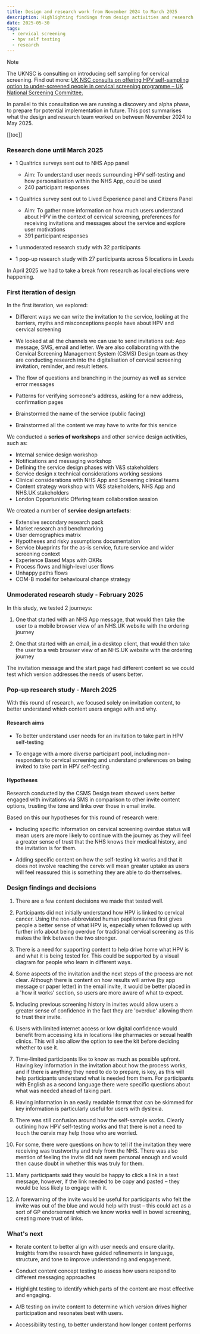 ```yaml
---
title: Design and research work from November 2024 to March 2025
description: Highlighting findings from design activities and research conducted from November 2024 to March 2025
date: 2025-05-30
tags:
  - cervical screening
  - hpv self testing
  - research
---
```


> [!NOTE]
> The UKNSC is consulting on introducing self sampling for cervical screening. Find out more: [UK NSC consults on offering HPV self-sampling option to under-screened people in cervical screening programme – UK National Screening Committee.](https://nationalscreening.blog.gov.uk/2024/12/04/uk-nsc-consults-on-offering-hpv-self-sampling-option-to-under-screened-people-in-cervical-screening-programme/)
>
> In parallel to this consultation we are running a discovery and alpha phase, to prepare for potential implementation in future. This post summarises what the design and research team worked on between November 2024 to May 2025.

[[toc]]

### Research done until March 2025

- 1 Qualtrics surveys sent out to NHS App panel
  - Aim: To understand user needs surrounding HPV self-testing and how personalisation within the NHS App, could be used
  - 240 participant responses

- 1 Qualtrics survey sent out to Lived Experience panel and Citizens Panel
  - Aim: To gather more information on how much users understand about HPV in the context of cervical screening, preferences for receiving invitations and messages about the service and explore user motivations
  - 391 participant responses

- 1 unmoderated research study with 32 participants

- 1 pop-up research study with 27 participants across 5 locations in Leeds

In April 2025 we had to take a break from research as local elections were happening.

### First iteration of design

In the first iteration, we explored:

- Different ways we can write the invitation to the service, looking at the barriers, myths and misconceptions people have about HPV and cervical screening

- We looked at all the channels we can use to send invitations out: App message, SMS, email and letter. We are also collaborating with the Cervical Screening Management System (CSMS) Design team as they are conducting research into the digitalisation of cervical screening invitation, reminder, and result letters.

- The flow of questions and branching in the journey as well as service error messages

- Patterns for verifying someone's address, asking for a new address, confirmation pages

- Brainstormed the name of the service (public facing)

- Brainstormed all the content we may have to write for this service

We conducted a **series of workshops** and other service design activities, such as:

- Internal service design workshop
- Notifications and messaging workshop
- Defining the service design phases with V&S stakeholders
- Service design x technical considerations working sessions​
- Clinical considerations with NHS App and Screening clinical teams
- Content strategy workshop with V&S stakeholders, NHS App and NHS.UK stakeholders
- London Opportunistic Offering team collaboration session

We created a number of **service design artefacts**:

- Extensive secondary research pack​
- Market research and benchmarking​
- User demographics matrix​
- Hypotheses and risky assumptions documentation​
- Service blueprints​ for the as-is service, future service and wider screening context
- Experience Based Maps with OKRs​
- Process flows and high-level user flows​
- Unhappy paths flows​
- COM-B model for behavioural change strategy

### Unmoderated research study - February 2025

In this study, we tested 2 journeys:

1. One that started with an NHS App message, that would then take the user to a mobile browser view of an NHS.UK website with the ordering journey

2. One that started with an email, in a desktop client, that would then take the user to a web browser view of an NHS.UK website with the ordering journey

The invitation message and the start page had different content so we could test which version addresses the needs of users better.

### Pop-up research study - March 2025

With this round of research, we focused solely on invitation content, to better understand which content users engage with and why.

#### Research aims

- To better understand user needs for an invitation to take part in HPV self-testing

- To engage with a more diverse participant pool, including non-responders to cervical screening and understand preferences on being invited to take part in HPV self-testing.

#### Hypotheses

Research conducted by the CSMS Design team showed users better engaged with invitations via SMS in comparison to other invite content options, trusting the tone and links over those in email invite.

Based on this our hypotheses for this round of research were:

- Including specific information on cervical screening overdue status will mean users are more likely to continue with the journey as they will feel a greater sense of trust that the NHS knows their medical history, and the invitation is for them.

- Adding specific content on how the self-testing kit works and that it does not involve reaching the cervix will mean greater uptake as users will feel reassured this is something they are able to do themselves.

### Design findings and decisions

1. There are a few content decisions we made that tested well.

2. Participants did not initially understand how HPV is linked to cervical cancer. Using the non-abbreviated human papillomavirus first gives people a better sense of what HPV is, especially when followed up with further info about being overdue for traditional cervical screening as this makes the link between the two stronger.

3. There is a need for supporting content to help drive home what HPV is and what it is being tested for. This could be supported by a visual diagram for people who learn in different ways.

4. Some aspects of the invitation and the next steps of the process are not clear. Although there is content on how results will arrive (by app message or paper letter) in the email invite, it would be better placed in a 'how it works' section, so users are more aware of what to expect.

5. Including previous screening history in invites would allow users a greater sense of confidence in the fact they are 'overdue' allowing them to trust their invite.

6. Users with limited internet access or low digital confidence would benefit from accessing kits in locations like pharmacies or sexual health clinics. This will also allow the option to see the kit before deciding whether to use it.

7. Time-limited participants like to know as much as possible upfront. Having key information in the invitation about how the process works, and if there is anything they need to do to prepare, is key, as this will help participants understand what is needed from them. For participants with English as a second language there were specific questions about what was needed ahead of taking part.

8. Having information in an easily readable format that can be skimmed for key information is particularly useful for users with dyslexia.

9. There was still confusion around how the self-sample works. Clearly outlining how HPV self-testing works and that there is not a need to touch the cervix may help those who are worried.

10. For some, there were questions on how to tell if the invitation they were receiving was trustworthy and truly from the NHS. There was also mention of feeling the invite did not seem personal enough and would then cause doubt in whether this was truly for them.

11. Many participants said they would be happy to click a link in a text message, however, if the link needed to be copy and pasted – they would be less likely to engage with it.

12. A forewarning of the invite would be useful for participants who felt the invite was out of the blue and would help with trust – this could act as a sort of GP endorsement which we know works well in bowel screening, creating more trust of links.

### What's next

- Iterate content to better align with user needs and ensure clarity. Insights from the research have guided refinements in language, structure, and tone to improve understanding and engagement.

- Conduct content concept testing to assess how users respond to different messaging approaches

- Highlight testing to identify which parts of the content are most effective and engaging.

- A/B testing on invite content to determine which version drives higher participation and resonates best with users.

- Accessibility testing, to better understand how longer content performs
